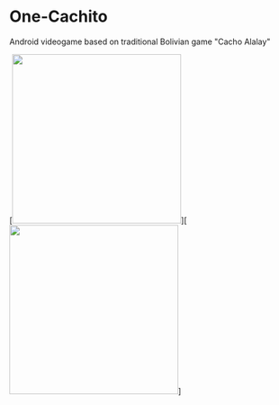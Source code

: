 # One-Cachito
Android videogame based on traditional Bolivian game "Cacho Alalay"

[<img src="https://lh3.googleusercontent.com/uiK-V94UJqKdXI2XGuY-1GwCaH_t5h_2e1t8nKfHfescQp2pF5A2Q6GwWwx73POSUTI=h900-rw"
      width="300">][<img src="https://lh3.googleusercontent.com/6LAD4EPLhKQZqXZlBD8eGqasl8L3dk55o2OuAfAWNxYZISBIs29H-dHVlbSL0o4IlNXB=h900-rw"
      width="300">]
